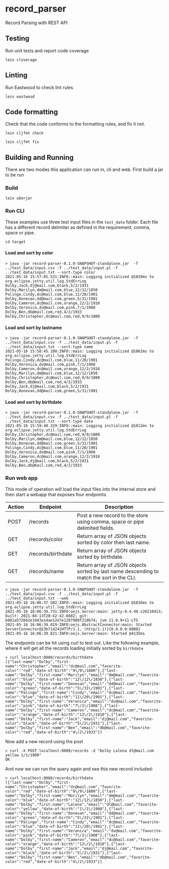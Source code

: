 # record_parser
Record Parsing with REST API

## Testing

Run unit tests and report code coverage

```
lein cloverage
```

## Linting

Run Eastwood to check lint rules

```
lein eastwood
```

## Code formatting

Check that the code conforms to the formatting rules, and fix it not.

```
lein cljfmt check
```

```
lein cljfmt fix
```

## Building and Running

There are two modes this application can run in, cli and web.  First build a jar to be run

### Build

```
lein uberjar
```

### Run CLI
These examples use three test input files in the `test_data` folder.  Each file has a different record delimiter as defined in the requirement, comma, space or pipe.

```
cd target
```

#### Load and sort by color
```
> java -jar record-parser-0.1.0-SNAPSHOT-standalone.jar  -f ../test_data/input.csv -f ../test_data/input.pl -f ../test_data/input.txt --sort-type color
2021-05-16 15:57:05.531:INFO::main: Logging initialized @1839ms to org.eclipse.jetty.util.log.StdErrLog
Dolby,Jack,dj@mail.com,black,5/2/1931
Dolby,Marilyn,dm@mail.com,blue,12/12/1850
Palingo,Cindy,dc@mail.com,blue,11/20/1901
Dolby,Donevan,dd@mail.com,green,5/31/1901
Dolby,Cameron,dc@mail.com,orange,12/2/1910
Dolby,Veronica,dv@mail.com,pink,7/1/1908
Dolby,Ben,db@mail.com,red,4/2/1933
Dolby,Christopher,dc@mail.com,red,9/9/1800
```

#### Load and sort by lastname
```
> java -jar record-parser-0.1.0-SNAPSHOT-standalone.jar  -f ../test_data/input.csv -f ../test_data/input.pl -f ../test_data/input.txt --sort-type name
2021-05-16 15:58:45.100:INFO::main: Logging initialized @1862ms to org.eclipse.jetty.util.log.StdErrLog
Palingo,Cindy,dc@mail.com,blue,11/20/1901
Dolby,Veronica,dv@mail.com,pink,7/1/1908
Dolby,Cameron,dc@mail.com,orange,12/2/1910
Dolby,Marilyn,dm@mail.com,blue,12/12/1850
Dolby,Christopher,dc@mail.com,red,9/9/1800
Dolby,Ben,db@mail.com,red,4/2/1933
Dolby,Jack,dj@mail.com,black,5/2/1931
Dolby,Donevan,dd@mail.com,green,5/31/1901
```

#### Load and sort by birthdate
```
> java -jar record-parser-0.1.0-SNAPSHOT-standalone.jar  -f ../test_data/input.csv -f ../test_data/input.pl -f ../test_data/input.txt --sort-type date
2021-05-16 15:59:40.329:INFO::main: Logging initialized @1812ms to org.eclipse.jetty.util.log.StdErrLog
Dolby,Christopher,dc@mail.com,red,9/9/1800
Dolby,Marilyn,dm@mail.com,blue,12/12/1850
Dolby,Donevan,dd@mail.com,green,5/31/1901
Palingo,Cindy,dc@mail.com,blue,11/20/1901
Dolby,Veronica,dv@mail.com,pink,7/1/1908
Dolby,Cameron,dc@mail.com,orange,12/2/1910
Dolby,Jack,dj@mail.com,black,5/2/1931
Dolby,Ben,db@mail.com,red,4/2/1933
```

### Run web app

This mode of operation will load the input files into the internal store and then start a webapp that exposes four endpoints

| Action | Endpoint  | Description |
| --- | --- | --- |
| POST | /records | Post a new record to the store using comma, space or pipe delimited fields.
| GET | /records/color | Return array of JSON objects sorted by color then last name.
| GET | /records/birthdate | Return array of JSON objects sorted by birthdate.
| GET | /records/name | Return array of JSON objects sorted by last name descending to match the sort in the CLI.

```
> java -jar record-parser-0.1.0-SNAPSHOT-standalone.jar  -f ../test_data/input.csv -f ../test_data/input.pl -f ../test_data/input.txt --web
2021-05-16 16:06:37.502:INFO::main: Logging initialized @1816ms to org.eclipse.jetty.util.log.StdErrLog
2021-05-16 16:06:39.731:INFO:oejs.Server:main: jetty-9.4.40.v20210413; built: 2021-04-13T20:42:42.668Z; git: b881a572662e1943a14ae12e7e1207989f218b74; jvm 11.0.9+11-LTS
2021-05-16 16:06:39.819:INFO:oejs.AbstractConnector:main: Started ServerConnector@23b71d24{HTTP/1.1, (http/1.1)}{0.0.0.0:8080}
2021-05-16 16:06:39.821:INFO:oejs.Server:main: Started @4135ms
```

The endpoints can be hit using curl to test out.  Like the following example, where it will get all the records loading initially sorted by `birthdate`

```
> curl localhost:8080/records/birthdate
[{"last-name":"Dolby","first-name":"Christopher","email":"dc@mail.com","favorite-color":"red","date-of-birth":"9\/9\/1800"},{"last-name":"Dolby","first-name":"Marilyn","email":"dm@mail.com","favorite-color":"blue","date-of-birth":"12\/12\/1850"},{"last-name":"Dolby","first-name":"Donevan","email":"dd@mail.com","favorite-color":"green","date-of-birth":"5\/31\/1901"},{"last-name":"Palingo","first-name":"Cindy","email":"dc@mail.com","favorite-color":"blue","date-of-birth":"11\/20\/1901"},{"last-name":"Dolby","first-name":"Veronica","email":"dv@mail.com","favorite-color":"pink","date-of-birth":"7\/1\/1908"},{"last-name":"Dolby","first-name":"Cameron","email":"dc@mail.com","favorite-color":"orange","date-of-birth":"12\/2\/1910"},{"last-name":"Dolby","first-name":"Jack","email":"dj@mail.com","favorite-color":"black","date-of-birth":"5\/2\/1931"},{"last-name":"Dolby","first-name":"Ben","email":"db@mail.com","favorite-color":"red","date-of-birth":"4\/2\/1933"}]
```
Now add a new record using the post

```
> curl -X POST localhost:8080/records -d "Dolby Lalena dl@mail.com yellow 1/1/1900"
OK
```

And now we can run the query again and see this new record included:

```
> curl localhost:8080/records/birthdate
[{"last-name":"Dolby","first-name":"Christopher","email":"dc@mail.com","favorite-color":"red","date-of-birth":"9\/9\/1800"},{"last-name":"Dolby","first-name":"Marilyn","email":"dm@mail.com","favorite-color":"blue","date-of-birth":"12\/12\/1850"},{"last-name":"Dolby","first-name":"Lalena","email":"dl@mail.com","favorite-color":"yellow","date-of-birth":"1\/1\/1900"},{"last-name":"Dolby","first-name":"Donevan","email":"dd@mail.com","favorite-color":"green","date-of-birth":"5\/31\/1901"},{"last-name":"Palingo","first-name":"Cindy","email":"dc@mail.com","favorite-color":"blue","date-of-birth":"11\/20\/1901"},{"last-name":"Dolby","first-name":"Veronica","email":"dv@mail.com","favorite-color":"pink","date-of-birth":"7\/1\/1908"},{"last-name":"Dolby","first-name":"Cameron","email":"dc@mail.com","favorite-color":"orange","date-of-birth":"12\/2\/1910"},{"last-name":"Dolby","first-name":"Jack","email":"dj@mail.com","favorite-color":"black","date-of-birth":"5\/2\/1931"},{"last-name":"Dolby","first-name":"Ben","email":"db@mail.com","favorite-color":"red","date-of-birth":"4\/2\/1933"}]
```

